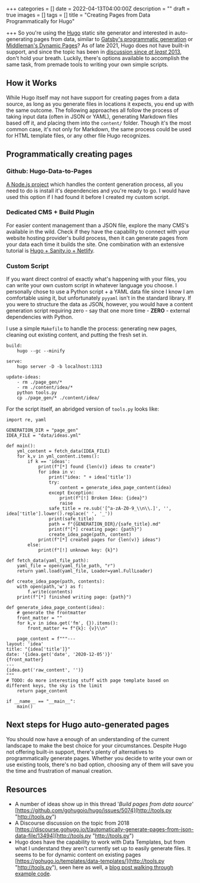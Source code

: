 +++
categories = []
date = 2022-04-13T04:00:00Z
description = ""
draft = true
images = []
tags = []
title = "Creating Pages from Data Programmatically for Hugo"

+++
So you're using the [Hugo](https://gohugo.io/) static site generator and interested in auto-generating pages from data, similar to [Gatsby's programmatic generation](https://www.gatsbyjs.com/docs/programmatically-create-pages-from-data/) or [Middleman's Dynamic Pages](https://middlemanapp.com/advanced/dynamic-pages)? As of late 2021, Hugo does not have built-in support, and since the topic has been in [discussion since _at least_ 2013](https://github.com/gohugoio/hugo/issues/140), don't hold your breath. Luckily, there's options available to accomplish the same task, from premade tools to writing your own simple scripts.

## How it Works

While Hugo itself may not have support for creating pages from a data source, as long as you generate files in locations it expects, you end up with the same outcome. The following approaches all follow the process of taking input data (often in JSON or YAML), generating Markdown files based off it, and placing them into the `content/` folder. Though it's the most common case, it's not only for Markdown, the same process could be used for HTML template files, or any other file Hugo recognizes.

## Programmatically creating pages

### Github: Hugo-Data-to-Pages

[A Node.js project](https://github.com/kidsil/hugo-data-to-pages) which handles the content generation process, all you need to do is install it's dependencies and you're ready to go. I would have used this option if I had found it before I created my custom script.

### Dedicated CMS + Build Plugin

For easier content management than a JSON file, explore the many CMS's available in the wild. Check if they have the capability to connect with your website hosting provider's build process, then it can generate pages from your data each time it builds the site. One combination with an extensive tutorial is [Hugo + Sanity.io + Netlify](https://www.sanity.io/guides/sanity-and-hugo-with-netlify-plugins).

### Custom Script

If you want direct control of exactly what's happening with your files, you can write your own custom script in whatever language you choose. I personally chose to use a Python script + a YAML data file since I know I am comfortable using it, but unfortunately `pyyaml` isn't in the standard library. If you were to structure the data as JSON, however, you would have a content generation script requiring zero - say that one more time - **ZERO** - external dependencies with Python.

I use a simple `Makefile` to handle the process: generating new pages, cleaning out existing content, and putting the fresh set in.

    build:
    	hugo --gc --minify
    
    serve:
    	hugo server -D -b localhost:1313
    
    update-ideas:
    	- rm ./page_gen/*
    	- rm ./content/idea/*
    	python tools.py
    	cp ./page_gen/* ./content/idea/
    

For the script itself, an abridged version of `tools.py` looks like:

    import re, yaml
    
    GENERATION_DIR = "page_gen"
    IDEA_FILE = "data/ideas.yml"
    
    def main():
        yml_content = fetch_data(IDEA_FILE)
        for k,v in yml_content.items():
            if k == 'ideas':
                print(f"[*] found {len(v)} ideas to create")
                for idea in v:
                    print("idea: " + idea['title'])
                    try:
                        content = generate_idea_page_content(idea)
                    except Exception:
                        print(f"[!] Broken Idea: {idea}")
                        raise
                    safe_title = re.sub('[^a-zA-Z0-9_\\n\\.]', '', idea['title'].lower().replace(' ', '_'))
                    print(safe_title)
                    path = f"{GENERATION_DIR}/{safe_title}.md"
                    print(f"[*] creating page: {path}")
                    create_idea_page(path, content)
                print(f"[*] created pages for {len(v)} ideas")
            else:
                print(f"[!] unknown key: {k}")
    
    def fetch_data(yaml_file_path):
        yaml_file = open(yaml_file_path, "r")
        return yaml.load(yaml_file, Loader=yaml.FullLoader)
    
    def create_idea_page(path, contents):
        with open(path,'w') as f:
            f.write(contents)
        print(f"[*] finished writing page: {path}")
    
    def generate_idea_page_content(idea):
        # generate the frontmatter
        front_matter = ""
        for k,v in idea.get('fm', {}).items():
            front_matter += f"{k}: {v}\\n"
    
        page_content = f"""---
    layout: 'idea'
    title: "{idea['title']}"
    date: '{idea.get('date', '2020-12-05')}'
    {front_matter}
    ---
    {idea.get('raw_content', '')}
    """
    # TODO: do more interesting stuff with page template based on different keys, the sky is the limit
        return page_content
    
    if __name__ == "__main__":
        main()
    

## Next steps for Hugo auto-generated pages

You should now have a enough of an understanding of the current landscape to make the best choice for your circumstances. Despite Hugo not offering built-in support, there's plenty of alternatives to programmatically generate pages. Whether you decide to write your own or use existing tools, there's no bad option, choosing any of them will save you the time and frustration of manual creation.

## Resources

* A number of ideas show up in this thread '_Build pages from data source_' [https://github.com/gohugoio/hugo/issues/5074](http://tools.py "http://tools.py")
* A Discourse discussion on the topic from 2018 [https://discourse.gohugo.io/t/automatically-generate-pages-from-json-data-file/13494](http://tools.py "http://tools.py")
* Hugo does have the capability to work with Data Templates, but from what I understand they aren't currently set up to easily generate files. It seems to be for dynamic content on existing pages [https://gohugo.io/templates/data-templates/](http://tools.py "http://tools.py"), seen here as well, a [blog post walking through example code](https://novelist.xyz/tech/hugo-data-files/).
